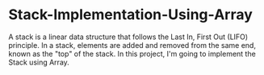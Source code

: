 # Stack-Implementation-Using-Array
A stack is a linear data structure that follows the Last In, First Out (LIFO) principle. In a stack, elements are added and removed from the same end, known as the "top" of the stack.
In this project, I'm going to implement the Stack using Array. 
